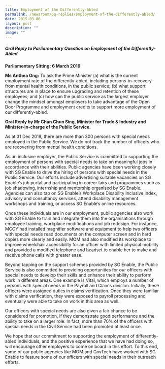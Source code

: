 ```yaml
---
title: Employment of the Differently‑Abled
permalink: /newsroom/pq-replies/employment-of-the-differently-abled/
date: 2019-03-06
layout: post
description: ""
image: ""
---
```

##### Oral Reply to Parliamentary Question on Employment of the Differently-Abled
  
**Parliamentary Sitting: 6 March 2019**
  
**Ms Anthea Ong:** To ask the Prime Minister (a) what is the current employment rate of the differently-abled, including persons-in-recovery from mental health conditions, in the public service; (b) what support structures are in place to ensure upgrading and retention of these employees; and (c) how can the public service as the largest employer change the mindset amongst employers to take advantage of the Open Door Programme and employment credits to support more employment of our differently-abled.   

**Oral Reply by Mr Chan Chun Sing, Minister for Trade & Industry and Minister-in-charge of the Public Service.**
  
As at 31 Dec 2018, there are more than 300 persons with special needs employed in the Public Service. We do not track the number of officers who are recovering from mental health conditions.   
  
As an inclusive employer, the Public Service is committed to supporting the employment of persons with special needs to take on meaningful jobs in accordance with their abilities. Public agencies have been working closely with SG Enable to drive the hiring of persons with special needs in the Public Service. Our efforts include advertising suitable vacancies on SG Enable’s job portal and participating in career fairs and programmes such as job shadowing, internship and mentorship organised by SG Enable. Agencies can also tap on SG Enable’s Workplace Disability Inclusive Index, advisory and consultancy services, attend disability management workshops and training, or access SG Enable’s online resources.  
  
Once these individuals are in our employment, public agencies also work with SG Enable to train and integrate them into the organisations through employee training, workplace modifications and job redesign. For instance, MCCY had installed magnifier software and equipment to help two officers with special needs read documents on the computer screen and in hard copies more clearly and easily. MOM had also modified its workplace to improve wheelchair accessibility for an officer with limited physical mobility and provided a modified telephone and headset to enable her to make and receive phone calls with greater ease.  
  
Beyond tapping on the support schemes provided by SG Enable, the Public Service is also committed to providing opportunities for our officers with special needs to develop their skills and enhance their ability to perform work in different areas. One example is Vital, which employs a number of persons with special needs in the Payroll and Claims division. Initially, these officers were assigned duties in claims verification. Once they were familiar with claims verification, they were exposed to payroll processing and eventually were able to take on work in this area as well.  
  
Our officers with special needs are also given a fair chance to be considered for promotion, if they demonstrate good performance and the ability to take on a larger role. In fact, more than 70% of the officers with special needs in the Civil Service had been promoted at least once.   
  
We hope that our commitment to supporting the employment of differently-abled individuals, and the positive experience that we have had doing so, will encourage other employers to come on board in this effort. To this end, some of our public agencies like MOM and GovTech have worked with SG Enable to feature some of our officers with special needs in their outreach efforts.